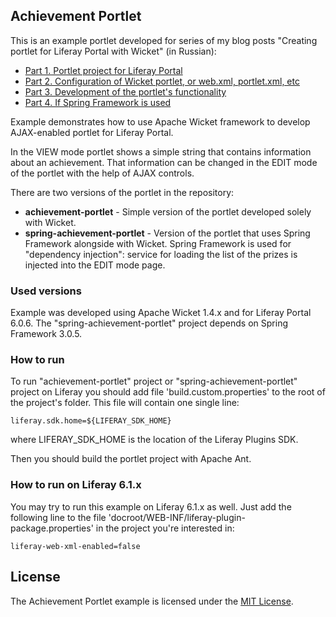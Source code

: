 ## Achievement Portlet

This is an example portlet developed for series of my blog posts "Creating portlet for Liferay Portal with Wicket" (in Russian):

* [Part 1. Portlet project for Liferay Portal](http://www.shafranov.net/blog/2012/06/08/liferay-wicket-1-liferay/)
* [Part 2. Configuration of Wicket portlet, or web.xml, portlet.xml, etc](http://www.shafranov.net/blog/2012/06/08/liferay-wicket-2-wicket-webxml/)
* [Part 3. Development of the portlet's functionality](http://www.shafranov.net/blog/2012/08/18/sozdaniie-portlieta-dlia-liferay-s-pomoshchiu-wicket-chast-3-razrabotka-funktsionalnosti-portlieta/)
* [Part 4. If Spring Framework is used](http://shafranov.net/blog/2012/10/21/sozdaniie-portlieta-dlia-liferay-s-pomoshchiu-wicket-chast-4-iesli-ispolzuietsia-spring-framework/)

Example demonstrates how to use Apache Wicket framework to develop AJAX-enabled portlet for Liferay Portal. 

In the VIEW mode portlet shows a simple string that contains information about an achievement. That information can be changed in the EDIT mode of the portlet with the help of AJAX controls.

There are two versions of the portlet in the repository:

* **achievement-portlet** - Simple version of the portlet developed solely with Wicket.
* **spring-achievement-portlet** - Version of the portlet that uses Spring Framework alongside with Wicket. Spring Framework is used for "dependency injection": service for loading the list of the prizes is injected into the EDIT mode page.

### Used versions

Example was developed using Apache Wicket 1.4.x and for Liferay Portal 6.0.6. The "spring-achievement-portlet" project depends on Spring Framework 3.0.5.

### How to run 

To run "achievement-portlet" project or "spring-achievement-portlet" project on Liferay you should add file 'build.custom.properties' to the root of the project's folder. This file will contain one single line:

    liferay.sdk.home=${LIFERAY_SDK_HOME}

where LIFERAY_SDK_HOME is the location of the Liferay Plugins SDK.

Then you should build the portlet project with Apache Ant.

### How to run on Liferay 6.1.x

You may try to run this example on Liferay 6.1.x as well. Just add the following line to the file 'docroot/WEB-INF/liferay-plugin-package.properties' in the project you're interested in:

    liferay-web-xml-enabled=false

## License

The Achievement Portlet example is licensed under the [MIT License](/shafranov/wicket-liferay-portlet/blob/master/LICENSE).
